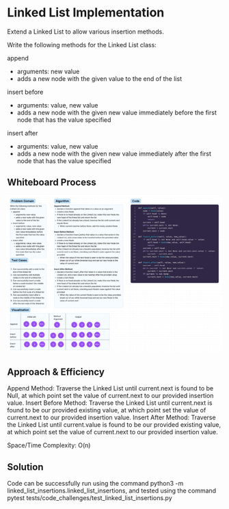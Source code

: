# Linked List Implementation

Extend a Linked List to allow various insertion methods.

Write the following methods for the Linked List class:

append
* arguments: new value
* adds a new node with the given value to the end of the list

insert before
* arguments: value, new value
* adds a new node with the given new value immediately before the first node that has the value specified

insert after
* arguments: value, new value
* adds a new node with the given new value immediately after the first node that has the value specified

## Whiteboard Process
![Whiteboard](./insertions.png)

## Approach & Efficiency
Append Method: Traverse the Linked List until current.next is found to be Null, at which point set the value of current.next to our provided insertion value.
Insert Before Method: Traverse the Linked List until current.next is found to be our provided existing value, at which point set the value of current.next to our provided insertion value.
Insert After Method: Traverse the Linked List until current.value is found to be our provided existing value, at which point set the value of current.next to our provided insertion value.

Space/Time Complexity: O(n)

## Solution
Code can be successfully run using the command python3 -m linked_list_insertions.linked_list_insertions, and tested using the command pytest tests/code_challenges/test_linked_list_insertions.py




